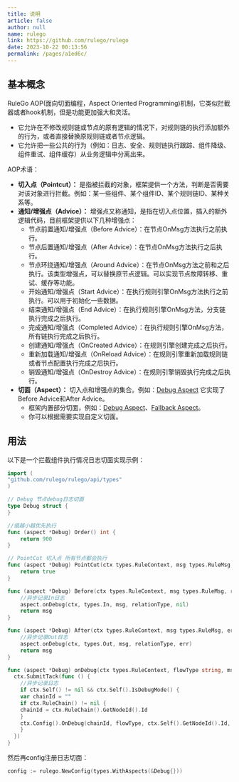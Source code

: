 ```yaml
---
title: 说明
article: false
author: null
name: rulego
link: https://github.com/rulego/rulego
date: 2023-10-22 00:13:56
permalink: /pages/a1ed6c/
---
```


## 基本概念

RuleGo AOP(面向切面编程，Aspect Oriented Programming)机制，它类似拦截器或者hook机制，但是功能更加强大和灵活。
- 它允许在不修改规则链或节点的原有逻辑的情况下，对规则链的执行添加额外的行为，或者直接替换原规则链或者节点逻辑。 
- 它允许把一些公共的行为（例如：日志、安全、规则链执行跟踪、组件降级、组件重试、组件缓存）从业务逻辑中分离出来。

AOP术语：

- **切入点（Pointcut）：** 是指被拦截的对象，框架提供一个方法，判断是否需要对该对象进行拦截。例如：某一些组件、某个组件ID、某个规则链ID、某种关系等。
- **通知/增强点（Advice）：** 增强点又称通知，是指在切入点位置，插入的额外逻辑代码，目前框架提供以下几种增强点：
    - 节点前置通知/增强点（Before Advice）：在节点OnMsg方法执行之前执行。
    - 节点后置通知/增强点（After Advice）：在节点OnMsg方法执行之后执行。
    - 节点环绕通知/增强点（Around Advice）：在节点OnMsg方法之前和之后执行。该类型增强点，可以替换原节点逻辑。可以实现节点故障转移、重试、缓存等功能。
    - 开始通知/增强点（Start Advice）：在执行规则引擎OnMsg方法执行之前执行。可以用于初始化一些数据。
    - 结束通知/增强点（End Advice）：在执行规则引擎OnMsg方法，分支链执行完成之后执行。
    - 完成通知/增强点（Completed Advice）：在执行规则引擎OnMsg方法，所有链执行完成之后执行。
    - 创建通知/增强点（OnCreated Advice）：在规则引擎创建完成之后执行。
    - 重新加载通知/增强点（OnReload Advice）：在规则引擎重新加载规则链或者节点配置执行完成之后执行。
    - 销毁通知/增强点（OnDestroy Advice）：在规则引擎销毁执行完成之后执行。
- **切面（Aspect）：** 切入点和增强点的集合。例如：[Debug Aspect](/pages/ead9b2/) 它实现了Before Advice和After Advice。
    - 框架内置部分切面，例如：[Debug Aspect](/pages/ead9b2/)、[Fallback Aspect](/pages/78e359/)。
    - 你可以根据需要实现自定义切面。

## 用法

以下是一个拦截组件执行情况日志切面实现示例：

```go
import (
"github.com/rulego/rulego/api/types"
)

// Debug 节点debug日志切面
type Debug struct {
}

//值越小越优先执行
func (aspect *Debug) Order() int {
    return 900
}

// PointCut 切入点 所有节点都会执行
func (aspect *Debug) PointCut(ctx types.RuleContext, msg types.RuleMsg, relationType string) bool {
    return true
}

func (aspect *Debug) Before(ctx types.RuleContext, msg types.RuleMsg, relationType string) types.RuleMsg {
    //异步记录In日志
	aspect.onDebug(ctx, types.In, msg, relationType, nil)
    return msg
}

func (aspect *Debug) After(ctx types.RuleContext, msg types.RuleMsg, err error, relationType string) types.RuleMsg {
    //异步记录Out日志
    aspect.onDebug(ctx, types.Out, msg, relationType, err)
    return msg
}

func (aspect *Debug) onDebug(ctx types.RuleContext, flowType string, msg types.RuleMsg, relationType string, err error) {
  ctx.SubmitTack(func () {
    //异步记录日志
    if ctx.Self() != nil && ctx.Self().IsDebugMode() {
    var chainId = ""
    if ctx.RuleChain() != nil {
    chainId = ctx.RuleChain().GetNodeId().Id
    }
    ctx.Config().OnDebug(chainId, flowType, ctx.Self().GetNodeId().Id, msg.Copy(), relationType, err)
    }
  })
}

```

然后再config注册日志切面：

```go
config := rulego.NewConfig(types.WithAspects(&Debug{}))
```


